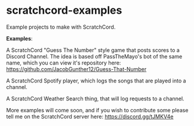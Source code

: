 # scratchcord-examples
Example projects to make with ScratchCord.

**Examples**:

A ScratchCord "Guess The Number" style game that posts scores to a Discord Channel. The idea is based off PassTheMayo's bot of the same name, which you can view it's repository here: https://github.com/JacobGunther12/Guess-That-Number

A ScratchCord Spotify player, which logs the songs that are played into a channel.

A ScratchCord Weather Search thing, that will log requests to a channel.


More examples will come soon, and if you wish to contribute some please tell me on the ScratchCord server here: https://discord.gg/tJMKV4e
